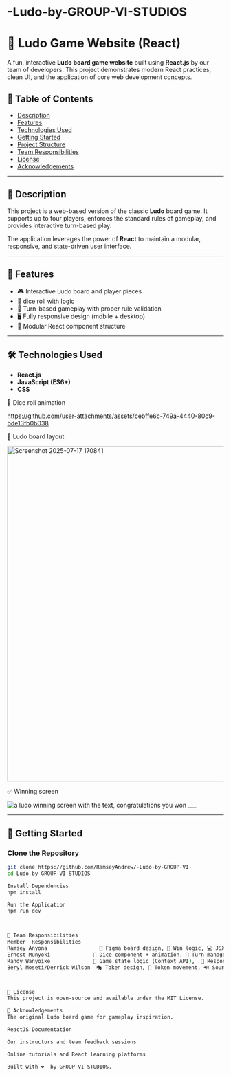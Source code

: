# -Ludo-by-GROUP-VI-STUDIOS   
# 🎲 Ludo Game Website (React)

A fun, interactive **Ludo board game website** built using **React.js** by our team of developers. This project demonstrates modern React practices, clean UI, and the application of core web development concepts. 


## 📌 Table of Contents

- [Description](#description)
- [Features](#features)
- [Technologies Used](#technologies-used)
- [Getting Started](#getting-started)
- [Project Structure](#project-structure)
- [Team Responsibilities](#👥-team-responsibilities)
- [License](#license)
- [Acknowledgements](#🙌-acknowledgements)
---

## 🧾 Description

This project is a web-based version of the classic **Ludo** board game. It supports up to four players, enforces the standard rules of gameplay, and provides interactive turn-based play.

The application leverages the power of **React** to maintain a modular, responsive, and state-driven user interface.

---

## 🚀 Features

- 🎮 Interactive Ludo board and player pieces
- 🎲  dice roll with logic
- 🧠 Turn-based gameplay with proper rule validation
- 🖥 Fully responsive design (mobile + desktop)
- 🧩 Modular React component structure
  

---

## 🛠 Technologies Used

- **React.js** 
- **JavaScript (ES6+)**
- **CSS** 

🎲 Dice roll animation


https://github.com/user-attachments/assets/cebffe6c-749a-4440-80c9-bde13fb0b038



🧩 Ludo board layout

<img width="769" height="781" alt="Screenshot 2025-07-17 170841" src="https://github.com/user-attachments/assets/507a3813-1dac-402b-a98e-dc7dfc8b3f45" />


✅ Winning screen

![a ludo winning screen with the text, congratulations  you won ___](https://github.com/user-attachments/assets/cb5cbd98-446c-4eb9-8390-b9df943103e6)



---

## 🧰 Getting Started

### Clone the Repository

```bash
git clone https://github.com/RamseyAndrew/-Ludo-by-GROUP-VI-
cd Ludo by GROUP VI STUDIOS

Install Dependencies
npm install

Run the Application
npm run dev



👥 Team Responsibilities
Member	Responsibilities
Ramsey Anyona   	          🎨 Figma board design, 🧠 Win logic, 💻 JSX board implementation
Ernest Munyoki	            🎲 Dice component + animation, 🔁 Turn manager, 📍 Token capture logic
Randy Wanyoike	            🔄 Game state logic (Context API),  📱 Responsive layout (Tailwind),🖱 Clickable token logic
Beryl Moseti/Derrick Wilson	 🎭 Token design, 🚀 Token movement, 🔊 Sound effect integration



📄 License
This project is open-source and available under the MIT License.

🙌 Acknowledgements
The original Ludo board game for gameplay inspiration.

ReactJS Documentation

Our instructors and team feedback sessions

Online tutorials and React learning platforms

Built with ❤️  by GROUP VI STUDIOS.

